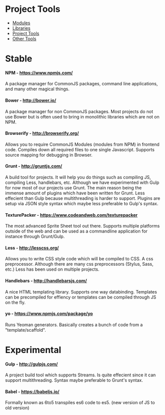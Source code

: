 Project Tools
=============

* [Modules](modules.md)
* [Libraries](libraries.md)
* [Project Tools](toolsProject.md)
* [Other Tools](toolsOther.md)

# Stable

#### NPM - https://www.npmjs.com/

A package manager for CommonJS packages, command line applications, and many other magical things.

#### Bower - http://bower.io/

A package manager for non CommonJS packages. Most projects do not use Bower but is often used
to bring in monolithic libraries which are not on NPM.

#### Browserify - http://browserify.org/

Allows you to require CommonJS Modules (modules from NPM) in frontend code. Compiles down
all required files to one single Javascript. Supports source mapping for debugging in Browser.

#### Grunt - http://gruntjs.com/

A build tool for projects. It will help you do things such as compiling JS, compiling Less, 
handlebars, etc. Although we have experimented with Gulp for now most of our projects use 
Grunt. The main reason being the immense amount of plugins which have been written for Grunt.
Less effecient than Gulp because multithreading is harder to support. Plugins are setup via
JSON style syntax which maybe less preferable to Gulp's syntax.

#### TexturePacker - https://www.codeandweb.com/texturepacker

The most advanced Sprite Sheet tool out there. Supports multiple platforms outside of the web
and can be used as a commandline application for instance through Grunt/Gulp.

#### Less - http://lesscss.org/

Allows you to write CSS style code which will be compiled to CSS. A css preprocessor. Although
there are many css preprocessors (Stylus, Sass, etc.) Less has been used on multiple projects.

#### Handlebars - http://handlebarsjs.com/

A nice HTML templating library. Supports one way databinding. Templates can be precompiled 
for effiency or templates can be compiled through JS on the fly.

#### yo - https://www.npmjs.com/package/yo

Runs Yeoman generators. Basically creates a bunch of code from a "template/scaffold".



# Experimental

#### Gulp - http://gulpjs.com/

A project build tool which supports Streams. Is quite effecient since it can support multithreading.
Syntax maybe preferable to Grunt's syntax.

#### Babel - https://babeljs.io/

Formally known as 6to5 transpiles es6 code to es5. (new version of JS to old version)